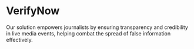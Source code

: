 # VerifyNow
Our solution empowers journalists by ensuring transparency and credibility in live media events, helping combat the spread of false information effectively.
